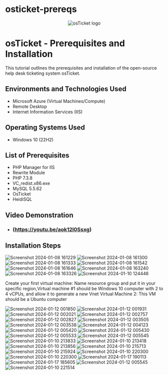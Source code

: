 # osticket-prereqs
<p align="center">
<img src="https://i.imgur.com/Clzj7Xs.png" alt="osTicket logo"/>
</p>

<h1>osTicket - Prerequisites and Installation</h1>
This tutorial outlines the prerequisites and installation of the open-source help desk ticketing system osTicket.<br />

<h2>Environments and Technologies Used</h2>

- Microsoft Azure (Virtual Machines/Compute)
- Remote Desktop
- Internet Information Services (IIS)

<h2>Operating Systems Used </h2>

- Windows 10</b> (22H2)

<h2>List of Prerequisites</h2>

- PHP Manager for IIS
- Rewrite Module 
- PHP 7.3.8
- VC_redist.x86.exe
- MySQL 5.5.62
- OsTicket
- HeidiSQL

<h2>Video Demonstration</h2>

- ### (https://youtu.be/aok12l0Ssxg)

<h2>Installation Steps</h2>

![Screenshot 2024-01-08 161229](https://github.com/TakiraMcCoy/osticket-prereqs/assets/155402684/b61e6455-06c7-4d25-b811-45bc1d763158)
![Screenshot 2024-01-08 161300](https://github.com/TakiraMcCoy/osticket-prereqs/assets/155402684/5df5c259-848d-4f21-b448-19191f88be9d)
![Screenshot 2024-01-08 161333](https://github.com/TakiraMcCoy/osticket-prereqs/assets/155402684/1b7a7552-86e3-4d53-9403-b2fec05eece0)
![Screenshot 2024-01-08 161542](https://github.com/TakiraMcCoy/osticket-prereqs/assets/155402684/d380738d-9d62-4525-b4ed-b017ae689957)
![Screenshot 2024-01-08 161646](https://github.com/TakiraMcCoy/osticket-prereqs/assets/155402684/6d8fba19-b555-4774-a7dc-9679880b942f)
![Screenshot 2024-01-08 163240](https://github.com/TakiraMcCoy/osticket-prereqs/assets/155402684/e1ab17db-0d1b-419b-be17-7e0297eb6fce)
![Screenshot 2024-01-08 163326](https://github.com/TakiraMcCoy/osticket-prereqs/assets/155402684/783cdd4b-9a42-4529-a8dd-51573394803c)
![Screenshot 2024-01-10 124446](https://github.com/TakiraMcCoy/osticket-prereqs/assets/155402684/1ad168ca-72bd-4e67-a1fe-31abdcc1372b)

Create your first virtual machine: 
Name resource group and put it in your specific region,Virtual machine #1 should be Windows 10 computer with 2 to 4 vCPUs, and allow it to generate a new Vnet
Virtual Machine 2:
This VM should be a Ubuntu computer
    
![Screenshot 2024-01-12 001850](https://github.com/TakiraMcCoy/osticket-prereqs/assets/155402684/ba0264c4-6fb1-4403-a2cf-81cda3c00797)
![Screenshot 2024-01-12 001931](https://github.com/TakiraMcCoy/osticket-prereqs/assets/155402684/afdf99fb-c149-43bb-bbc6-e25948251768)
![Screenshot 2024-01-12 002021](https://github.com/TakiraMcCoy/osticket-prereqs/assets/155402684/b0a03c42-bc64-4a4c-bf22-1a0b54a143ee)
![Screenshot 2024-01-12 002757](https://github.com/TakiraMcCoy/osticket-prereqs/assets/155402684/a7e4d191-6bdc-43be-abd5-0c7bfdff5638)
![Screenshot 2024-01-12 002827](https://github.com/TakiraMcCoy/osticket-prereqs/assets/155402684/28f2e728-6562-49af-8c01-b5f881594b45)
![Screenshot 2024-01-12 003505](https://github.com/TakiraMcCoy/osticket-prereqs/assets/155402684/f898c113-1f5d-4a18-8afa-06928d317e35)
![Screenshot 2024-01-12 003538](https://github.com/TakiraMcCoy/osticket-prereqs/assets/155402684/389d49a9-5f3c-49ff-85d4-bf3849922038)
![Screenshot 2024-01-12 004123](https://github.com/TakiraMcCoy/osticket-prereqs/assets/155402684/42719db0-6d29-4aa0-a38f-e78633c8e814)
![Screenshot 2024-01-12 005420](https://github.com/TakiraMcCoy/osticket-prereqs/assets/155402684/a76378ab-cb09-4bf2-9c82-ca03860be5c6)
![Screenshot 2024-01-12 005430](https://github.com/TakiraMcCoy/osticket-prereqs/assets/155402684/98835061-f6bb-4a78-b633-b3da09ebdeba)
![Screenshot 2024-01-12 005533](https://github.com/TakiraMcCoy/osticket-prereqs/assets/155402684/f6de300b-9bdf-470b-8729-14315aa1fcba)
![Screenshot 2024-01-12 005545](https://github.com/TakiraMcCoy/osticket-prereqs/assets/155402684/25999536-92cf-4e20-8a5a-a09850a38b41)
![Screenshot 2024-01-10 213833](https://github.com/TakiraMcCoy/osticket-prereqs/assets/155402684/807ab8fc-fe21-4776-9c69-11863a8a361f)
![Screenshot 2024-01-10 213418](https://github.com/TakiraMcCoy/osticket-prereqs/assets/155402684/12f750b4-4f4a-47b1-abdb-6c3405ff07b9)
![Screenshot 2024-01-10 213856](https://github.com/TakiraMcCoy/osticket-prereqs/assets/155402684/6408e8c4-a92c-47c4-976a-1d94cd64b7ca)
![Screenshot 2024-01-10 215713](https://github.com/TakiraMcCoy/osticket-prereqs/assets/155402684/ce245043-99b7-4fcb-8237-9ff97921975a)
![Screenshot 2024-01-10 215924](https://github.com/TakiraMcCoy/osticket-prereqs/assets/155402684/e7fdd27f-311f-4c27-b83d-a5edbad7301f)
![Screenshot 2024-01-10 220300](https://github.com/TakiraMcCoy/osticket-prereqs/assets/155402684/0c05e7c0-728f-4caa-9f4d-8112fdc65b3f)
![Screenshot 2024-01-10 220300](https://github.com/TakiraMcCoy/osticket-prereqs/assets/155402684/ffe86be1-3b28-4e6b-89f4-5a281d514a2d)
![Screenshot 2024-01-17 190113](https://github.com/TakiraMcCoy/osticket-prereqs/assets/155402684/46c174c7-bb1e-4eb3-ae3f-c2781be52521)
![Screenshot 2024-01-17 185605](https://github.com/TakiraMcCoy/osticket-prereqs/assets/155402684/3e6f7803-c3c0-417b-8af1-c06d7477fb38)
![Screenshot 2024-01-12 005545](https://github.com/TakiraMcCoy/osticket-prereqs/assets/155402684/6dae6cca-edd0-48ec-89a9-6323e21541b1)
![Screenshot 2024-01-10 221514](https://github.com/TakiraMcCoy/osticket-prereqs/assets/155402684/bb7d60aa-7c2c-47c3-937c-0eb80e42b359)
